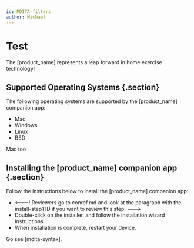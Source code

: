 ```yaml
---
id: MDITA-filters
author: Michael
---
```


# Test

The [product_name] represents a leap forward in home exercise technology! 

## Supported Operating Systems  {.section}

The following operating systems are supported by the [product_name] companion app:

<ul>
  <li props="mac">Mac</li>
  <li>Windows</li>
  <li props="linux">Linux</li>
  <li>BSD</li>
</ul>  

<p props="mac">Mac too<p>

## Installing the [product_name] companion app  {.section}

Follow the instructions below to install the [product_name] companion app:

- <p data-conref="conref.md#conref-content/install-step1"></p> <---! Reviewers go to conref.md and look at the paragraph with the install-step1 ID if you want to review this step. --->
- Double-click on the installer, and follow the installation wizard instructions.
- When installation is complete, restart your device.

Go see [mdita-syntax].

<p data-conref="conref.md#conref-content/disclaimer"></p>
 
